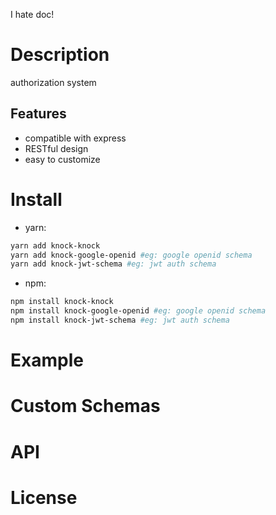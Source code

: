 I hate doc!

# Description
authorization system
## Features
* compatible with express
* RESTful design
* easy to customize
# Install
* yarn:
```bash
yarn add knock-knock
yarn add knock-google-openid #eg: google openid schema
yarn add knock-jwt-schema #eg: jwt auth schema
```
* npm:
```bash
npm install knock-knock
npm install knock-google-openid #eg: google openid schema
npm install knock-jwt-schema #eg: jwt auth schema
```
# Example

# Custom Schemas
# API
# License
